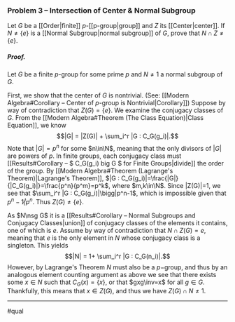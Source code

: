 ### Problem 3 – Intersection of Center & Normal Subgroup
Let $G$ be a [[Order|finite]] $p$-[[p-group|group]] and $Z$ its [[Center|center]]. If $N\neq \{e\}$ is a [[Normal Subgroup|normal subgroup]] of $G$, prove that $N\cap Z\neq\{e\}$.

##### *Proof.*
Let $G$ be a finite $p$-group for some prime $p$ and $N\neq {1}$ a normal subgroup of $G$. 

First, we show that the center of $G$ is nontrivial. (See: [[Modern Algebra#Corollary – Center of $p$-group is Nontrivial|Corollary]]) Suppose by way of contradiction that $Z(G)=\{e\}$. We examine the conjugacy classes of $G$. From the [[Modern Algebra#Theorem (The Class Equation)|Class Equation]], we know$$|G| = |Z(G)| + \sum_i^r |G : C_G(g_i)|.$$Note that $|G|=p^n$ for some $n\in\N$, meaning that the only divisors of $|G|$ are powers of $p$. In finite groups, each conjugacy class must [[Results#Corollary – $ C_G(g_i) big G $ for Finite Groups|divide]] the order of the group. By [[Modern Algebra#Theorem (Lagrange's Theorem)|Lagrange's Theorem]],  $|G : C_G(g_i)|=\frac{|G|}{|C_G(g_i)|}=\frac{p^n}{p^m}=p^k$, where $m,k\in\N$.  Since |Z(G)|=1, we see that $\sum_i^r |G : C_G(g_i)|\bigg|p^n-1$, which is impossible given that $p^n-1 \not|p^n$. Thus $Z(G)\neq\{e\}$.

As $N\nsg G$ it is a [[Results#Corollary – Normal Subgroups and Conjugacy Classes|union]] of conjugacy classes of the elements it contains, one of which is $e$. Assume by way of contradiction that $N\cap Z(G)={e}$, meaning that $e$ is the only element in $N$ whose conjugacy class is a singleton. This yields
$$|N| = 1+ \sum_i^r |G : C_G(n_i)|.$$
However, by Lagrange's Theorem $N$ must also be a $p-$group, and thus by an analogous element counting argument as above we see that there exists some $x\in N$ such that $C_G(x)=\{x\}$, or that $gxg\inv=x$ for all $g\in G$. Thankfully, this means that $x\in Z(G)$, and thus we have $Z(G)\cap N\neq 1$. 
***
#qual